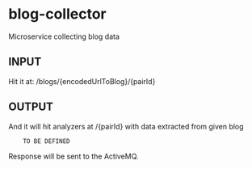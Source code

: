 blog-collector
=================

Microservice collecting blog data

INPUT
-----------------

Hit it at: /blogs/{encodedUrlToBlog}/{pairId}

OUTPUT
-----------------

And it will hit analyzers at /{pairId} with data extracted from given blog

```
    TO BE DEFINED

```

Response will be sent to the ActiveMQ.